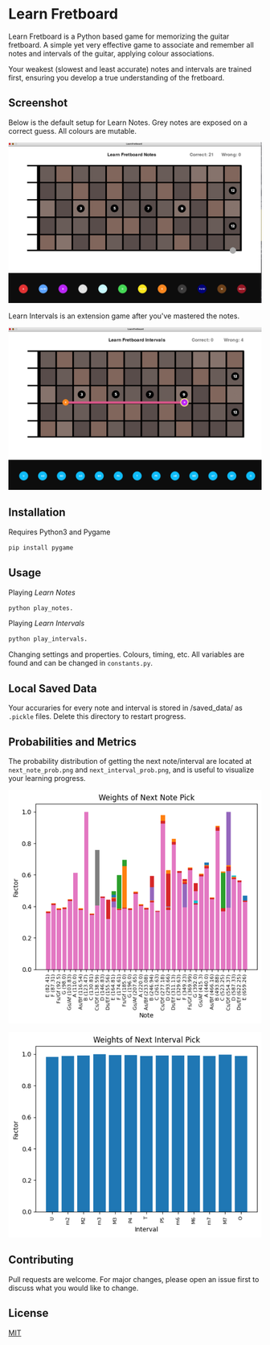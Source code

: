 # Learn Fretboard

Learn Fretboard is a Python based game for memorizing the guitar fretboard. A simple yet very effective game to associate and remember all notes and intervals of the guitar, applying colour associations.

Your weakest (slowest and least accurate) notes and intervals are trained first, ensuring you develop a true understanding of the fretboard. 

## Screenshot

Below is the default setup for Learn Notes. Grey notes are exposed on a correct guess. All colours are mutable.

![screenshot](screenshot_notes.png)


Learn Intervals is an extension game after you've mastered the notes.

![screenshot](screenshot_intervals.png)

## Installation

Requires Python3 and Pygame

```bash
pip install pygame
```

## Usage

Playing *Learn Notes*

```bash
python play_notes.
```

Playing *Learn Intervals*

```bash
python play_intervals.
```

Changing settings and properties. Colours, timing, etc.
All variables are found and can be changed in ```constants.py```.

## Local Saved Data

Your accuraries for every note and interval is stored in /saved_data/ as `.pickle` files. Delete this directory to restart progress.

## Probabilities and Metrics

The probability distribution of getting the next note/interval are located at `next_note_prob.png` and `next_interval_prob.png`, and is useful to visualize your learning progress. 

![screenshot](next_note_prob.png)

![screenshot](next_interval_prob.png)

## Contributing
Pull requests are welcome. For major changes, please open an issue first to discuss what you would like to change.


## License
[MIT](https://choosealicense.com/licenses/mit/)

